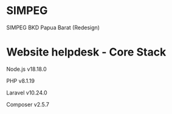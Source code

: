 # SIMPEG
SIMPEG BKD Papua Barat (Redesign) 

# Website helpdesk - Core Stack
<p> Node.js v18.18.0 <p> 
<p> PHP v8.1.19 <p> 
<p> Laravel v10.24.0 <p> 
<p> Composer v2.5.7 <p> 
